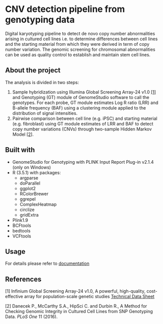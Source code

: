 # CNV detection pipeline from genotyping data
Digital karyotyping pipeline to detect de novo copy number abnormalities arising in cultured cell lines i.e. to determine differences between cell lines and the starting material from which they were derived in term of copy number variation. The genomic screening for chromosomal abnormalities can be used as quality control to establish and maintain stem cell lines.

## About the project
The analysis is divided in two steps:

   1. Sample hybridization using Illumina Global Screening Array-24 v1.0 [[1]](#1) and Genotyping (GT) module of GenomeStudio software to call the genotypes. For each probe, GT module estimates Log R ratio (LRR) and B-allele frequency (BAF) using a clustering module applied to the distribution of signal intensities.
   1. Pairwise comparison between cell line (e.g. iPSC) and starting material (e.g. fibroblast) using GT module estimates of LRR and BAF to detect copy number variations (CNVs) through two-sample Hidden Markov Model [[2]](#2). 

## Built with
 * GenomeStudio for Genotyping with PLINK Input Report Plug-in v2.1.4 (only on Windows)
 * R (3.5.1) with packages: 
     * argparse 
     * doParallel 
     * ggplot2 
     * RColorBrewer 
     * ggrepel
     * ComplexHeatmap
     * circlize
     * gridExtra
  * Plink1.9
  * BCFtools
  * bedtools
  * VCFtools

## Usage
For details please refer to [documentation](https://gitlab.mpcdf.mpg.de/luciat/cnv_detection/-/blob/master/pipeline_description/CNV_analysis_pipeline.pdf)

## References
<a id="1">[1]</a> Infinium Global Screening Array-24 v1.0, A powerful, high-quality, cost-effective array for population-scale genetic studies [Technical Data Sheet](http://www.illumina.com/content/dam/illumina-marketing/documents/products/datasheets/infinium-commercial-gsa-data-sheet-370-2016-016.pdf)  

<a id="2">[2]</a> Danecek P., McCarthy S.A., HipSci C. and Durbin  R., A Method for Checking Genomic Integrity in Cultured Cell Lines from SNP Genotyping Data. _PLoS One_ 11 (2016). 

